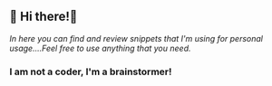  ## 👋 Hi there!👋 ##
*In here you can find and review snippets that I'm using for personal usage....Feel free to use anything that you need.*



 ### I am not a coder, I'm a brainstormer!
